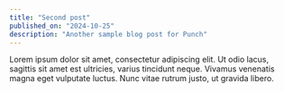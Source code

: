 ```yaml
---
title: "Second post"
published_on: "2024-10-25"
description: "Another sample blog post for Punch"
---
```


Lorem ipsum dolor sit amet, consectetur adipiscing elit. Ut odio lacus, sagittis sit amet est ultricies, varius tincidunt neque. Vivamus venenatis magna eget vulputate luctus. Nunc vitae rutrum justo, ut gravida libero.
